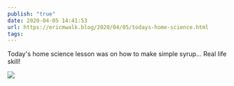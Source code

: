 ```yaml
---
publish: "true"
date: 2020-04-05 14:41:53
url: https://ericmwalk.blog/2020/04/05/todays-home-science.html
tags: 
---
```


Today's home science lesson was on how to make simple syrup... Real life skill!

![](https://ericmwalk.blog/uploads/2022/983911ab25.jpg)